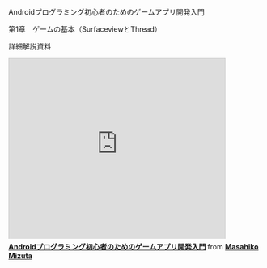 Androidプログラミング初心者のためのゲームアプリ開発入門

第1章　ゲームの基本（SurfaceviewとThread）


詳細解説資料
<iframe src="http://www.slideshare.net/slideshow/embed_code/15282465" width="427" height="356" frameborder="0" marginwidth="0" marginheight="0" scrolling="no" style="border:1px solid #CCC;border-width:1px 1px 0;margin-bottom:5px" allowfullscreen webkitallowfullscreen mozallowfullscreen> </iframe> <div style="margin-bottom:5px"> <strong> <a href="http://www.slideshare.net/mizmon21/android-15282465" title="Androidプログラミング初心者のためのゲームアプリ開発入門" target="_blank">Androidプログラミング初心者のためのゲームアプリ開発入門</a> </strong> from <strong><a href="http://www.slideshare.net/mizmon21" target="_blank">Masahiko Mizuta</a></strong> </div>
